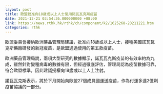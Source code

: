 ```yaml
---
layout: post
title: 歐盟批准向18歲或以上人士使用諾瓦瓦克斯疫苗
date: 2021-12-21 03:54:36.000000000 +08:00
link: https://news.rthk.hk/rthk/ch/component/k2/1625268-20211221.htm
categories: rthk
---
```


歐盟委員會接納歐洲藥品管理局建議，批准向18歲或以上人士，接種美國諾瓦瓦克斯藥廠研發的新冠疫苗，是歐盟通過使用的第五款疫苗。

歐洲藥品管理局說，兩項大型研究的數據顯示，諾瓦瓦克斯疫苗的有效率約為九成，雖然針對變種病毒的數據有限，但經過徹底評估，管理局認為疫苗數據可靠，符合歐盟標準，因此建議授權向18歲或以上人士注射。

諾瓦瓦克斯表示，將於下月開始向歐盟27個成員國運送疫苗，作為付運多達2億劑疫苗協議的一部分。
